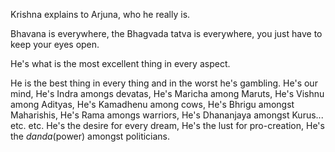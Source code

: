 Krishna explains to Arjuna, who he really is. 

Bhavana is everywhere, the Bhagvada tatva is everywhere, you just have to keep your eyes open. 

He's what is the most excellent thing in every aspect. 

He is the best thing in every thing and in the worst he's gambling. 
He's our mind, He's Indra amongs devatas, He's Maricha among Maruts, He's Vishnu among Adityas, He's Kamadhenu among cows, He's Bhrigu amongst Maharishis, He's Rama amongs warriors, He's Dhananjaya amongst Kurus... etc. etc. He's the desire for every dream, He's the lust for pro-creation, He's the *danda*(power) amongst politicians. 



